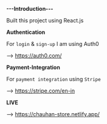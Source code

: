 **---Introduction---**

Built this project using React.js

**Authentication**

For ```login``` & ```sign-up``` I am using Auth0

--> https://auth0.com/

**Payment-Integration**

For ```payment integration``` using ```Stripe```

--> https://stripe.com/en-in


**LIVE**

--> https://chauhan-store.netlify.app/
